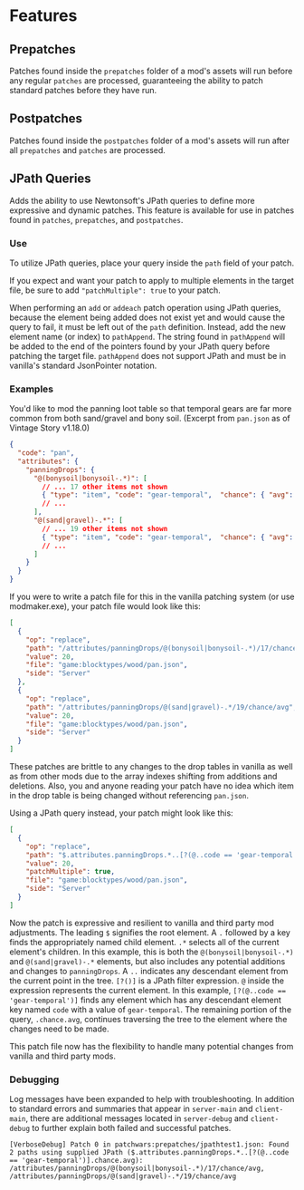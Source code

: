 # Features

## Prepatches

Patches found inside the `prepatches` folder of a mod's assets will run before any regular `patches` are processed, guaranteeing the ability to patch standard patches before they have run.

## Postpatches

Patches found inside the `postpatches` folder of a mod's assets will run after all `prepatches` and `patches` are processed.

## JPath Queries

Adds the ability to use Newtonsoft's JPath queries to define more expressive and dynamic patches.
This feature is available for use in patches found in `patches`, `prepatches`, and `postpatches`.

### Use

To utilize JPath queries, place your query inside the `path` field of your patch.

If you expect and want your patch to apply to multiple elements in the target file, be sure to add `"patchMultiple": true` to your patch.

When performing an `add` or `addeach` patch operation using JPath queries, because the element being added does not exist yet and would cause the query to fail, it must be left out of the `path` definition. Instead, add the new element name (or index) to `pathAppend`. The string found in `pathAppend` will be added to the end of the pointers found by your JPath query before patching the target file. `pathAppend` does not support JPath and must be in vanilla's standard JsonPointer notation.

### Examples

You'd like to mod the panning loot table so that temporal gears are far more common from both sand/gravel and bony soil. (Excerpt from `pan.json` as of Vintage Story v1.18.0)
```json
{
  "code": "pan",
  "attributes": {
    "panningDrops": {
      "@(bonysoil|bonysoil-.*)": [
        // ... 17 other items not shown
        { "type": "item", "code": "gear-temporal",  "chance": { "avg": 0.001, "var": 0 }  },
        // ...
      ],
      "@(sand|gravel)-.*": [
        // ... 19 other items not shown
        { "type": "item", "code": "gear-temporal",  "chance": { "avg": 0.0005, "var": 0 }  },
        // ...
      ]
    }
  }
}
```

If you were to write a patch file for this in the vanilla patching system (or use modmaker.exe), your patch file would look like this:

```json
[
  {
    "op": "replace",
    "path": "/attributes/panningDrops/@(bonysoil|bonysoil-.*)/17/chance/avg",
    "value": 20,
    "file": "game:blocktypes/wood/pan.json",
    "side": "Server"
  },
  {
    "op": "replace",
    "path": "/attributes/panningDrops/@(sand|gravel)-.*/19/chance/avg",
    "value": 20,
    "file": "game:blocktypes/wood/pan.json",
    "side": "Server"
  }
]
```

These patches are brittle to any changes to the drop tables in vanilla as well as from other mods due to the array indexes shifting from additions and deletions. Also, you and anyone reading your patch have no idea which item in the drop table is being changed without referencing `pan.json`.

Using a JPath query instead, your patch might look like this:

```json
[
  {
    "op": "replace",
    "path": "$.attributes.panningDrops.*..[?(@..code == 'gear-temporal')].chance.avg",
    "value": 20,
    "patchMultiple": true,
    "file": "game:blocktypes/wood/pan.json",
    "side": "Server"
  }
]
```

Now the patch is expressive and resilient to vanilla and third party mod adjustments.
The leading `$` signifies the root element.
A `.` followed by a key finds the appropriately named child element.
`.*` selects all of the current element's children. In this example, this is both the `@(bonysoil|bonysoil-.*)` and `@(sand|gravel)-.*` elements, but also includes any potential additions and changes to `panningDrops`.
A `..` indicates any descendant element from the current point in the tree.
`[?()]` is a JPath filter expression. `@` inside the expression represents the current element. In this example, `[?(@..code == 'gear-temporal')]` finds any element which has any descendant element key named `code` with a value of `gear-temporal`.
The remaining portion of the query, `.chance.avg`, continues traversing the tree to the element where the changes need to be made.

This patch file now has the flexibility to handle many potential changes from vanilla and third party mods.

### Debugging

Log messages have been expanded to help with troubleshooting. In addition to standard errors and summaries that appear in `server-main` and `client-main`, there are additional messages located in `server-debug` and `client-debug` to further explain both failed and successful patches.
```
[VerboseDebug] Patch 0 in patchwars:prepatches/jpathtest1.json: Found 2 paths using supplied JPath ($.attributes.panningDrops.*..[?(@..code == 'gear-temporal')].chance.avg): /attributes/panningDrops/@(bonysoil|bonysoil-.*)/17/chance/avg, /attributes/panningDrops/@(sand|gravel)-.*/19/chance/avg
```
